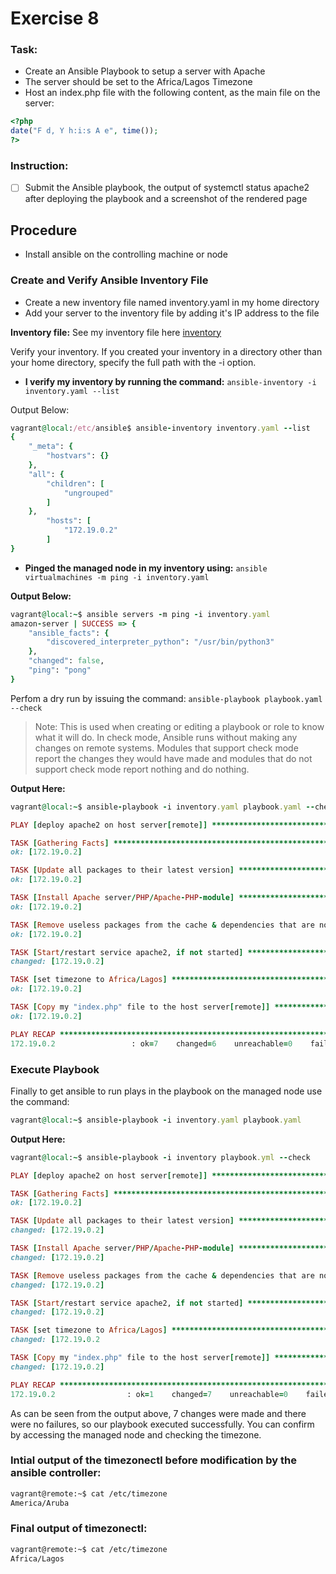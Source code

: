 
# Exercise 8

### Task:

- Create an Ansible Playbook to setup a server with Apache
- The server should be set to the Africa/Lagos Timezone
- Host an index.php file with the following content, as the main file on the server:
```php
<?php
date("F d, Y h:i:s A e", time());
?>
```
### Instruction:

 * [ ] Submit the Ansible playbook, the output of systemctl status apache2 after deploying the playbook and a screenshot of the rendered page



## Procedure
- Install ansible on the controlling machine or node

### Create and Verify Ansible Inventory File
- Create a new inventory file named inventory.yaml in my home directory
- Add your server to the inventory file by adding it's IP address to the file

**Inventory file:**
See my inventory file here [inventory](https://github.com/philemonnwanne/altschool-cloud-exercises/blob/main/Month-02/Exercise-08/inventory.yaml)

Verify your inventory. If you created your inventory in a directory other than your home directory, specify the full path with the -i option.

- **I verify my inventory by running the command:** `ansible-inventory -i inventory.yaml --list`

Output Below:
```ruby
vagrant@local:/etc/ansible$ ansible-inventory inventory.yaml --list
{
    "_meta": {
        "hostvars": {}
    },
    "all": {
        "children": [
            "ungrouped"
        ]
    },
        "hosts": [
            "172.19.0.2"
        ]
}
```

- **Pinged the managed node in my inventory using:** `ansible virtualmachines -m ping -i inventory.yaml`

**Output Below:**
```ruby
vagrant@local:~$ ansible servers -m ping -i inventory.yaml
amazon-server | SUCCESS => {
    "ansible_facts": {
        "discovered_interpreter_python": "/usr/bin/python3"
    },
    "changed": false,
    "ping": "pong"
}
```

Perfom a dry run by issuing the command: `ansible-playbook playbook.yaml --check`

> Note:  This is used when creating or editing a playbook or role to know what it will do. In check mode, Ansible runs without making any changes on remote systems. Modules that support check mode report the changes they would have made and modules that do not support check mode report nothing and do nothing.

**Output Here:**
```ruby
vagrant@local:~$ ansible-playbook -i inventory.yaml playbook.yaml --check

PLAY [deploy apache2 on host server[remote]] *************************************************

TASK [Gathering Facts] ***********************************************************************
ok: [172.19.0.2]

TASK [Update all packages to their latest version] *******************************************
ok: [172.19.0.2]

TASK [Install Apache server/PHP/Apache-PHP-module] *******************************************
ok: [172.19.0.2]

TASK [Remove useless packages from the cache & dependencies that are no longer required] *****
ok: [172.19.0.2]

TASK [Start/restart service apache2, if not started] *****************************************
changed: [172.19.0.2]

TASK [set timezone to Africa/Lagos] **********************************************************
ok: [172.19.0.2]

TASK [Copy my "index.php" file to the host server[remote]] ***********************************
ok: [172.19.0.2]

PLAY RECAP ***********************************************************************************
172.19.0.2                 : ok=7    changed=6    unreachable=0    failed=0    skipped=0    rescued=0    ignored=0   
```


### Execute Playbook
Finally to get ansible to run plays in the playbook on the managed node use the command:
```ruby
vagrant@local:~$ ansible-playbook -i inventory.yaml playbook.yaml
```
**Output Here:**
```ruby
vagrant@local:~$ ansible-playbook -i inventory playbook.yml --check

PLAY [deploy apache2 on host server[remote]] *************************************************

TASK [Gathering Facts] ***********************************************************************
ok: [172.19.0.2]

TASK [Update all packages to their latest version] *******************************************
changed: [172.19.0.2]

TASK [Install Apache server/PHP/Apache-PHP-module] *******************************************
changed: [172.19.0.2]

TASK [Remove useless packages from the cache & dependencies that are no longer required] *****
changed: [172.19.0.2]

TASK [Start/restart service apache2, if not started] *****************************************
changed: [172.19.0.2]

TASK [set timezone to Africa/Lagos] **********************************************************
changed: [172.19.0.2

TASK [Copy my "index.php" file to the host server[remote]] ***********************************
changed: [172.19.0.2]

PLAY RECAP ***********************************************************************************
172.19.0.2                : ok=1    changed=7    unreachable=0    failed=0    skipped=0    rescued=0    ignored=0   
```

As can be seen from the output above, 7 changes were made and there were no failures, so our playbook executed successfully. You can confirm by accessing the managed node and checking the timezone.  


### Intial output of the timezonectl before modification by the ansible controller:
```bash
vagrant@remote:~$ cat /etc/timezone
America/Aruba
```


### Final output of timezonectl:
```bash
vagrant@remote:~$ cat /etc/timezone
Africa/Lagos
```



